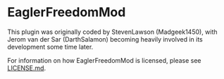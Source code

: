 # EaglerFreedomMod #

This plugin was originally coded by StevenLawson (Madgeek1450), with Jerom van der Sar (DarthSalamon) becoming heavily involved in its development some time later.

For information on how EaglerFreedomMod is licensed, please see [LICENSE.md](LICENSE.md).
